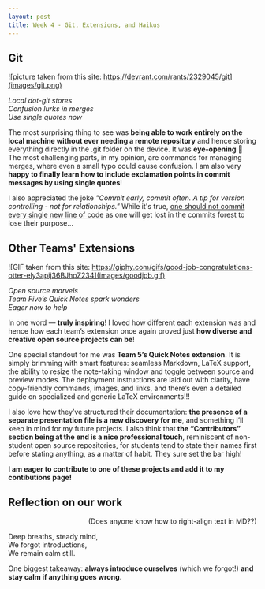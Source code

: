 ```yaml
---
layout: post
title: Week 4 - Git, Extensions, and Haikus 
---
```


## Git

![picture taken from this site: https://devrant.com/rants/2329045/git](images/git.png)

_Local dot-git stores_<br>
_Confusion lurks in merges_ <br> 
_Use single quotes now_

The most surprising thing to see was **being able to work entirely on the local machine without ever needing a remote repository** and hence storing everything directly in the .git folder on the device. It was **eye-opening** 👀 The most challenging parts, in my opinion, are commands for managing merges, where even a small typo could cause confusion. I am also very **happy to finally learn how to include exclamation points in commit messages by using single quotes**! 

I also appreciated the joke _"Commit early, commit often. A tip for version controlling - not for relationships."_ While it's true, <ins>one should not commit every single new line of code</ins> as one will get lost in the commits forest to lose their purpose...

## Other Teams' Extensions

![GIF taken from this site: https://giphy.com/gifs/good-job-congratulations-otter-ely3apij36BJhoZ234](images/goodjob.gif)

_Open source marvels_<br>
_Team Five’s Quick Notes spark wonders_<br>
_Eager now to help_

In one word — **truly inspiring**! I loved how different each extension was and hence how each team’s extension once again proved just **how diverse and creative open source projects can be**!

One special standout for me was **Team 5’s Quick Notes extension**. It is simply brimming with smart features: seamless Markdown, LaTeX support, the ability to resize the note-taking window and toggle between source and preview modes. The deployment instructions are laid out with clarity, have copy-friendly commands, images, and links, and there’s even a detailed guide on specialized and generic LaTeX environments!!!

I also love how they’ve structured their documentation: **the presence of a separate presentation file is a new discovery for me**, and something I’ll keep in mind for my future projects. I also think that **the “Contributors” section being at the end is a nice professional touch**, reminiscent of non-student open source repositories, for students tend to state their names first before stating anything, as a matter of habit. They sure set the bar high!

**I am eager to contribute to one of these projects and add it to my contibutions page!**

## Reflection on our work

<p style="text-align: right;">
(Does anyone know how to right-align text in MD??)<br>

Deep breaths, steady mind,<br>
We forgot introductions,<br>
We remain calm still.<br>
</p>

One biggest takeaway: **always introduce ourselves** (which we forgot!) **and stay calm if anything goes wrong.**